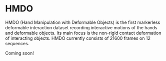 # HMDO

HMDO (Hand Manipulation with Deformable Objects) is the first markerless deformable interaction dataset recording interactive motions of the hands and deformable objects. Its main focus is the non-rigid contact deformation of interacting objects. HMDO currently consists of 21600 frames on 12 sequences.

Coming soon!
